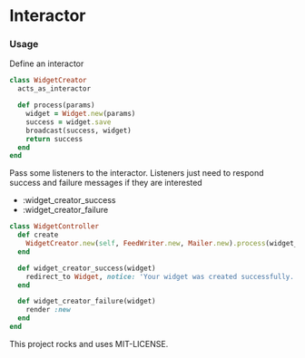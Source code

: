 # Interactor

### Usage

Define an interactor

```ruby
class WidgetCreator
  acts_as_interactor

  def process(params)
    widget = Widget.new(params)
    success = widget.save
    broadcast(success, widget)
    return success
  end
end
```

Pass some listeners to the interactor. Listeners just need to respond success and failure messages if they are interested
* :widget_creator_success
* :widget_creator_failure

```ruby
class WidgetController
  def create
    WidgetCreator.new(self, FeedWriter.new, Mailer.new).process(widget_params)
  end

  def widget_creator_success(widget)
    redirect_to Widget, notice: 'Your widget was created successfully.'
  end

  def widget_creator_failure(widget)
    render :new
  end
end
```

This project rocks and uses MIT-LICENSE.